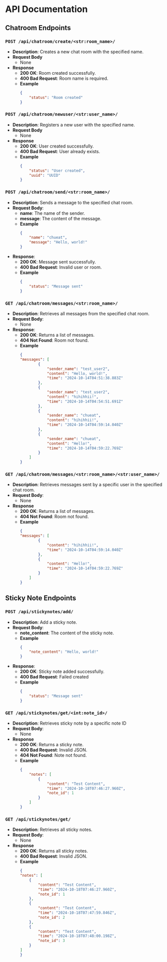 # API Documentation

## Chatroom Endpoints

### `POST /api/chatroom/create/<str:room_name>/`

- **Description**: Creates a new chat room with the specified name.
- **Request Body**
    - None
- **Response**
  - **200 OK**: Room created successfully.
  - **400 Bad Request**: Room name is required.
  - **Example**
    ```json
    {
        "status": "Room created"
    }
    ```

### `POST /api/chatroom/newuser/<str:user_name>/`

- **Description**: Registers a new user with the specified name.
- **Request Body**
    - None
- **Response**
  - **200 OK**: User created successfully.
  - **400 Bad Request**: User already exists.
  - **Example**
    ```json
    {
        "status": "User created", 
        "uuid": "UUID"
    }
    ```


### `POST /api/chatroom/send/<str:room_name>/`

- **Description**: Sends a message to the specified chat room.
- **Request Body**:
  - **name**: The name of the sender.
  - **message**: The content of the message.
  - **Example**
    ```json
    {
        "name": "chueat",
        "message": "Hello, world!"
    }
    ```
- **Response**:
  - **200 OK**: Message sent successfully.
  - **400 Bad Request**: Invalid user or room.
  - **Example**
    ```json
    {
        "status": "Message sent"
    }
    ```

### `GET /api/chatroom/messages/<str:room_name>/`

- **Description**: Retrieves all messages from the specified chat room.
- **Request Body**:
  - None
- **Response**:
  - **200 OK**: Returns a list of messages.
  - **404 Not Found**: Room not found.
  - **Example**
    ```json
    {
    "messages": [
            {
                "sender_name": "test_user2",
                "content": "Hello, world!",
                "time": "2024-10-14T04:51:38.883Z"
            },
            {
                "sender_name": "test_user2",
                "content": "hihihhii!",
                "time": "2024-10-14T04:54:51.691Z"
            },
            {
                "sender_name": "chueat",
                "content": "hihihhii!",
                "time": "2024-10-14T04:59:14.040Z"
            },
            {
                "sender_name": "chueat",
                "content": "Hello!",
                "time": "2024-10-14T04:59:22.769Z"
            }
        ]
    }
    ```

### `GET /api/chatroom/messages/<str:room_name>/<str:user_name>/`

- **Description**: Retrieves messages sent by a specific user in the specified chat room.
- **Request Body**:
  - None
- **Response**
  - **200 OK**: Returns a list of messages.
  - **404 Not Found**: Room not found.
  - **Example**
    ```json
    {
    "messages": [
            {
                "content": "hihihhii!",
                "time": "2024-10-14T04:59:14.040Z"
            },
            {
                "content": "Hello!",
                "time": "2024-10-14T04:59:22.769Z"
            }
        ]
    }
    ```

## Sticky Note Endpoints

### `POST /api/stickynotes/add/`

- **Description**: Add a sticky note.
- **Request Body**:
  - **note_content**: The content of the sticky note.
  - **Example**
    ```json
    {
        "note_content": "Hello, world!"
    }
    ```
- **Response**:
  - **200 OK**: Sticky note added successfully.
  - **400 Bad Request**: Failed created
  - **Example**
    ```json
    {
        "status": "Message sent"
    }
    ```

### `GET /api/stickynotes/get/<int:note_id>/`

- **Description**: Retrieves sticky note by a specific note ID
- **Request Body**:
  - None
- **Response**
  - **200 OK**: Returns a sticky note.
  - **400 Bad Request**: Invalid JSON.
  - **404 Not Found**: Note not found.
  - **Example**
    ```json
    {
        "notes": [
            {
                "content": "Test Content",
                "time": "2024-10-18T07:46:27.960Z",
                "note_id": 1
            }
        ]
    }
    ```

### `GET /api/stickynotes/get/`

- **Description**: Retrieves all sticky notes.
- **Request Body**:
  - None
- **Response**
  - **200 OK**: Returns all sticky notes.
  - **400 Bad Request**: Invalid JSON.
  - **Example**
    ```json
    {
    "notes": [
        {
            "content": "Test Content",
            "time": "2024-10-18T07:46:27.960Z",
            "note_id": 1
        },
        {
            "content": "Test Content",
            "time": "2024-10-18T07:47:59.846Z",
            "note_id": 2
        },
        {
            "content": "Test Content",
            "time": "2024-10-18T07:48:00.198Z",
            "note_id": 3
        }
    ]
    }
    ```
